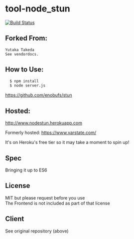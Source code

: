 # tool-node_stun

[![Build Status](https://travis-ci.org/Thoughtscript/Node_STUN.svg?branch=master)](https://travis-ci.org/Thoughtscript/Node_STUN)

## Forked From:

```
Yutaka Takeda
See vendordocs.
```

## How to Use:

```bash
  $ npm install
  $ node server.js
```

https://github.com/enobufs/stun

## Hosted:

http://www.nodestun.herokuapp.com

Formerly hosted: https://www.varstate.com/

It's on Heroku's free tier so it may take a moment to spin up!

## Spec

Bringing it up to ES6

## License

MIT but please request before you use  
The Frontend is not included as part of that license  

## Client

See original repository (above)
